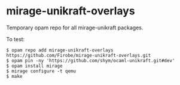 # mirage-unikraft-overlays

Temporary opam repo for all mirage-unikraft packages.

To test:
```
$ opam repo add mirage-unikraft-overlays https://github.com/Firobe/mirage-unikraft-overlays.git
$ opam pin -ny 'https://github.com/shym/ocaml-unikraft.git#dev'
$ opam install mirage
$ mirage configure -t qemu
$ make
```
